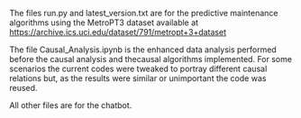 The files run.py and latest_version.txt are for the predictive maintenance algorithms using the MetroPT3 dataset available at https://archive.ics.uci.edu/dataset/791/metropt+3+dataset

The file Causal_Analysis.ipynb is the enhanced data analysis performed before the causal analysis and thecausal algorithms implemented. 
For some scenarios the current codes were tweaked to portray different causal relations but, as the results were similar or unimportant the code was reused.

All other files are for the chatbot. 
